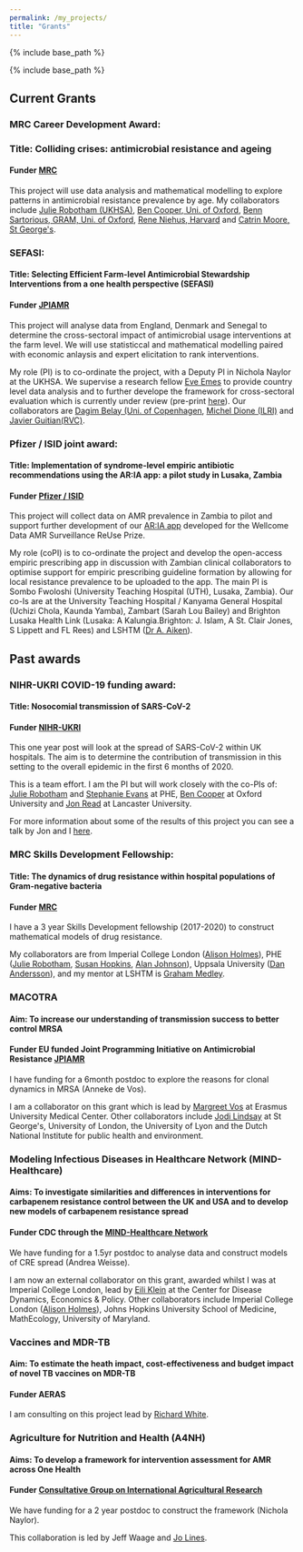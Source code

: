 ```yaml
---
permalink: /my_projects/
title: "Grants"
---
```


{% include base_path %}

{% include base_path %}



## Current Grants

### MRC Career Development Award:

### Title: Colliding crises: antimicrobial resistance and ageing

#### **Funder** [MRC](https://www.ukri.org/opportunity/career-development-award/)

This project will use data analysis and mathematical modelling to explore patterns in antimicrobial resistance prevalence by age. 
My collaborators include [Julie Robotham (UKHSA)](https://www.imperial.ac.uk/people/j.robotham), [Ben Cooper, Uni. of Oxford](https://www.ndm.ox.ac.uk/team/ben-cooper), [Benn Sartorious, GRAM, Uni. of Oxford](https://www.tropicalmedicine.ox.ac.uk/team/benn-sartorius), [Rene Niehus, Harvard](https://ccdd.hsph.harvard.edu/people/rene-niehus/) and [Catrin Moore, St George's](https://www.researchgate.net/lab/Catrin-E-Moores-Group-Catrin-E-Moore). 


### SEFASI: 

#### Title: Selecting Efficient Farm-level Antimicrobial Stewardship Interventions from a one health perspective (SEFASI)

#### **Funder** [JPIAMR](https://www.jpiamr.eu/projects/sefasi/)

This project will analyse data from England, Denmark and Senegal to determine the cross-sectoral impact of antimicrobial usage interventions at the farm level. We will use statisticcal and mathematical modelling paired with economic anlaysis and expert elicitation to rank interventions. 

My role (PI) is to co-ordinate the project, with a Deputy PI in Nichola Naylor at the UKHSA. We supervise a research fellow [Eve Emes](https://www.lshtm.ac.uk/aboutus/people/emes.eve) to provide country level data analysis and to further develope the framework for cross-sectoral evaluation which is currently under review (pre-print [here](https://papers.ssrn.com/sol3/papers.cfm?abstract_id=4104382)). Our collaborators are [Dagim Belay (Uni. of Copenhagen](https://ifro.ku.dk/english/staff/?pure=en/persons/419281), [Michel Dione (ILRI)](https://www.ilri.org/people/michel-mainack-dione) and [Javier Guitian(RVC)](https://www.rvc.ac.uk/about/our-people/javier-guitian). 


### Pfizer / ISID joint award: 

#### Title: Implementation of syndrome-level empiric antibiotic recommendations using the AR:IA app: a pilot study in Lusaka, Zambia

#### **Funder** [Pfizer / ISID](https://isid.org/isid-pfizer-grant-program-ams-africa-middle-east/)

This project will collect data on AMR prevalence in Zambia to pilot and support further development of our [AR:IA app](https://wellcomeopenresearch.org/articles/4-140) developed for the Wellcome Data AMR Surveillance ReUse Prize. 

My role (coPI) is to co-ordinate the project and develop the open-access empiric prescribing app in discussion with Zambian clinical collaborators to optimise support for empiric prescribing guideline formation by allowing for local resistance prevalence to be uploaded to the app. The main PI is Sombo Fwoloshi (University Teaching Hospital (UTH), Lusaka, Zambia). Our co-Is are at the University Teaching Hospital / Kanyama General Hospital (Uchizi Chola, Kaunda Yamba), Zambart (Sarah Lou Bailey) and Brighton Lusaka Health Link (Lusaka: A Kalungia.Brighton: J. Islam, A St. Clair Jones, S Lippett and FL Rees) and LSHTM ([Dr A. Aiken](https://www.lshtm.ac.uk/aboutus/people/aiken.alex)). 

## Past awards

### NIHR-UKRI COVID-19 funding award: 

#### Title: Nosocomial transmission of SARS-CoV-2

#### **Funder** [NIHR-UKRI](https://www.ukri.org/news/5-million-for-new-research-projects-investigating-how-coronavirus-spreads/)

This one year post will look at the spread of SARS-CoV-2 within UK hospitals. The aim is to determine the contribution of transmission in this setting to the overall epidemic in the first 6 months of 2020. 

This is a team effort. I am the PI but will work closely with the co-PIs of: [Julie Robotham](http://www.imperial.ac.uk/people/j.robotham) and [Stephanie Evans](https://www.linkedin.com/in/stephanie-evans-98126a5a/?originalSubdomain=uk) at PHE, [Ben Cooper](https://www.ndm.ox.ac.uk/team/ben-cooper) at Oxford University and [Jon Read](https://www.lancaster.ac.uk/people-profiles/jonathan-read) at Lancaster University. 

For more information about some of the results of this project you can see a talk by Jon and I [here](https://www.newton.ac.uk/seminar/20210906120013001/). 

### MRC Skills Development Fellowship: 

#### Title: The dynamics of drug resistance within hospital populations of Gram-negative bacteria

#### **Funder** [MRC](https://www.mrc.ac.uk/skills-careers/fellowships/skills-development-fellowships/)

I have a 3 year Skills Development fellowship (2017-2020) to construct mathematical models of drug resistance. 

My collaborators are from Imperial College London ([Alison Holmes](https://www.imperial.ac.uk/people/alison.holmes)), PHE ([Julie Robotham](http://www.imperial.ac.uk/people/j.robotham), [Susan Hopkins](https://www.imperial.ac.uk/people/s.hopkins), [Alan
Johnson](http://www.imperial.ac.uk/people/a.johnson)), Uppsala University ([Dan Andersson](http://www.imbim.uu.se/Research/Microbiology-immunology/Andersson_Dan_I/)), and my mentor at LSHTM is [Graham Medley](https://www.lshtm.ac.uk/aboutus/people/medley.graham).


### MACOTRA

#### Aim: To increase our understanding of transmission success to better control MRSA

#### **Funder** EU funded Joint Programming Initiative on Antimicrobial Resistance [JPIAMR](https://www.jpiamr.eu/supportedprojects/third-joint-callresult/)

I have funding for a 6month postdoc to explore the reasons for clonal dynamics in MRSA (Anneke de Vos). 

I am a collaborator on this grant which is lead by [Margreet Vos](http://www.safety-and-security.nl/people/profdr-margreet-vos) at
Erasmus University Medical Center. Other collaborators include [Jodi Lindsay](https://www.sgul.ac.uk/research-profiles-a-z/jodi-lindsay) at St George's, University of London, the University of Lyon and the Dutch National Institute for public health and environment.

### Modeling Infectious Diseases in Healthcare Network (MIND-Healthcare)

#### Aims: To investigate similarities and differences in interventions for carbapenem resistance control between the UK and USA and to develop new models of carbapenem resistance spread

#### **Funder** CDC through the [MIND-Healthcare Network](https://www.cdc.gov/hai/research/MIND-Healthcare.html)

We have funding for a 1.5yr postdoc to analyse data and construct models of CRE spread (Andrea Weisse).

I am now an external collaborator on this grant, awarded whilst I was at Imperial College London, lead by [Eili Klein](http://www.cddep.org/profile/eili_klein#sthash.wyshtNcw.dpbs) at the Center for Disease Dynamics, Economics & Policy. Other collaborators
include Imperial College London ([Alison Holmes](https://www.imperial.ac.uk/people/alison.holmes)), Johns Hopkins University School of Medicine, MathEcology, University of Maryland.

### Vaccines and MDR-TB

#### Aim: To estimate the heath impact, cost-effectiveness and budget impact of novel TB vaccines on MDR-TB

#### **Funder** AERAS

I am consulting on this project lead by [Richard White](https://www.lshtm.ac.uk/aboutus/people/white.richard).

### Agriculture for Nutrition and Health (A4NH)

#### Aims: To develop a framework for intervention assessment for AMR across One Health

#### **Funder** [Consultative Group on International Agricultural Research](https://www.cgiar.org/)

We have funding for a 2 year postdoc to construct the framework (Nichola Naylor). 

This collaboration is led by Jeff Waage and [Jo Lines](https://www.lshtm.ac.uk/aboutus/people/lines.jo). 
